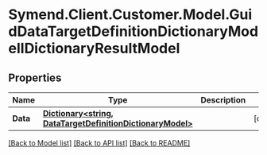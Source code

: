 # Symend.Client.Customer.Model.GuidDataTargetDefinitionDictionaryModelIDictionaryResultModel

## Properties

Name | Type | Description | Notes
------------ | ------------- | ------------- | -------------
**Data** | [**Dictionary&lt;string, DataTargetDefinitionDictionaryModel&gt;**](DataTargetDefinitionDictionaryModel.md) |  | [optional] 

[[Back to Model list]](../README.md#documentation-for-models) [[Back to API list]](../README.md#documentation-for-api-endpoints) [[Back to README]](../README.md)


